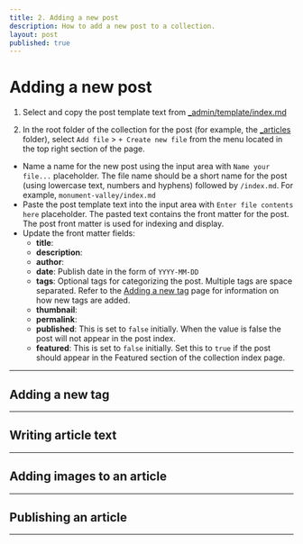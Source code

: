 ```yaml
---
title: 2. Adding a new post
description: How to add a new post to a collection.
layout: post
published: true
---
```


# Adding a new post

1. Select and copy the post template text from [_admin/template/index.md](https://raw.githubusercontent.com/juncture-digital/template/main/_admin/template/index.md)

2. In the root folder of the collection for the post (for example, the [_articles](_articles) folder), select `Add file` > `+ Create new file` from the menu located in the top right section of the page.

  - Name a name for the new post using the input area with `Name your file...` placeholder.  The file name should be a short name for the post (using lowercase text, numbers and hyphens) followed by `/index.md`.  For example, `monument-valley/index.md`
  - Paste the post template text into the input area with `Enter file contents here` placeholder.  The pasted text contains the front matter for the post.  The post front matter is used for indexing and display.
  - Update the front matter fields:
    - **title**: 
    - **description**: 
    - **author**: 
    - **date**: Publish date in the form of `YYYY-MM-DD`
    - **tags**: Optional tags for categorizing the post.  Multiple tags are space separated.  Refer to the [Adding a new tag](add-tag) page for information on how new tags are added. 
    - **thumbnail**: 
    - **permalink**: 
    - **published**: This is set to `false` initially.  When the value is false the post will not appear in the post index.
    - **featured**: This is set to `false` initially.  Set this to `true` if the post should appear in the Featured section of the collection index page.

---

## Adding a new tag

---

## Writing article text

---

## Adding images to an article

---

## Publishing an article

---